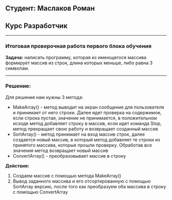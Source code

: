 ## Студент: Маслаков Роман 
## Курс Разработчик

***

### **Итоговая проверочная работа первого блока обучения**

**Задача:** написать программу, которая из имеющегося массива формирует массив из строк, длина которых меньше, либо равна 3 символам.

---

### **Решение:** 
Для решения нам нужны 3 метода:
* MakeArray() - метод выводит на экран сообщение для пользователя и принимает от него строки. Далее идет проверка на содержимое, если строка пустая, значение не принимается, в положительном исходе метод добавляет строку в массив, если идет команда Stop, метод прекращает свою работу и возвращает созданный массив
*  SortArray() - метод принимает на вход массив строк, далее создается новый массив, в который метод добавляет те строки из принятого массива, которые прошли проверку. Обработав все значения метод возвращает новый массив
* ConvertArray() - преобразовывает массив в строку

**Действия:**

1. Создаем массив с помощью метода MakeArray()
2. Вывод заданного массива и его отсортированную с помощью SortArray версию, после того как преобразуем оба массива в строку с помощью ConvertArray 